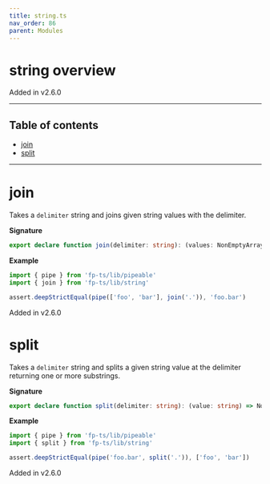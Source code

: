 ```yaml
---
title: string.ts
nav_order: 86
parent: Modules
---
```


# string overview

Added in v2.6.0

---

<h2 class="text-delta">Table of contents</h2>

- [join](#join)
- [split](#split)

---

# join

Takes a `delimiter` string and joins given string values with the delimiter.

**Signature**

```ts
export declare function join(delimiter: string): (values: NonEmptyArray<string>) => string
```

**Example**

```ts
import { pipe } from 'fp-ts/lib/pipeable'
import { join } from 'fp-ts/lib/string'

assert.deepStrictEqual(pipe(['foo', 'bar'], join('.')), 'foo.bar')
```

Added in v2.6.0

# split

Takes a `delimiter` string and splits a given string value at the delimiter
returning one or more substrings.

**Signature**

```ts
export declare function split(delimiter: string): (value: string) => NonEmptyArray<string>
```

**Example**

```ts
import { pipe } from 'fp-ts/lib/pipeable'
import { split } from 'fp-ts/lib/string'

assert.deepStrictEqual(pipe('foo.bar', split('.')), ['foo', 'bar'])
```

Added in v2.6.0
